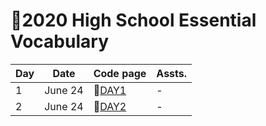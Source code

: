 # 🌿2020 High School Essential Vocabulary


|Day|Date|Code page|Assts.|
|--------|---------------|---------------|---------------|
|1|June 24|🌱[DAY1](https://Jay7442-2020-VOCA-Day1.hf.space)|-|
|2|June 24|🌱[DAY2](https://Jay7442-2020-VOCA-Day2.hf.space)|-|
